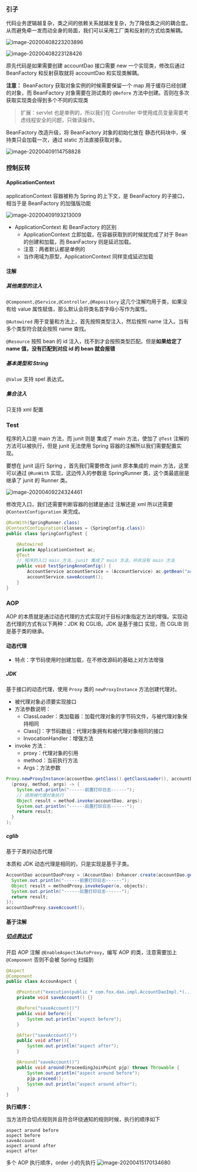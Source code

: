### 引子

代码业务逻辑越复杂，类之间的依赖关系就越发复杂，为了降低类之间的耦合度。从而避免牵一发而动全身的局面，我们可以采用工厂类和反射的方式给类解耦。

![image-20200408223203896](Spring.assets/image-20200408223203896.png)

![image-20200408223128426](Spring.assets/image-20200408223128426.png)

原先代码是如果需要创建 accountDao 接口需要 new 一个实现类，修改后通过 BeanFactory 和反射获取就将 accountDao 和实现类解耦。

**注意：** BeanFactory 获取对象实例的时候需要保留一个 map 用于缓存已经创建的对象，而 BeanFactory 对象需要在测试类的 `@Before` 方法中创建。否则在多次获取实现类会得到多个不同的实现类

> 扩展：servlet 也是单例的，所以我们在 Controller 中使用成员变量需要考虑线程安全的问题，只做读操作。

BeanFactory 改造升级，将 BeanFactory 对象的初始化放在 静态代码块中，保持类只会加载一次，通过 static 方法直接获取对象。

![image-20200409114758828](Spring.assets/image-20200409114758828.png)

### 控制反转

#### ApplicationContext 

applicationContext 容器被称为 Spring 的上下文，是 BeanFactory 的子接口，相当于是 BeanFactory 的加强版功能

![image-20200409193213009](Spring.assets/image-20200409193213009.png)

* ApplicationContext 和 BeanFactory 的区别
  * ApplicationContext 立即加载，在容器获取到的时候就完成了对于 Bean 的创建和加载，而 BeanFactory 则是延迟加载。
  * 注意：两者默认都是单例的
  * 当作用域为原型，ApplicationContext 同样变成延迟加载

#### 注解

##### 其他类型的注入

`@Component,@Service,@Controller,@Repository` 这几个注解均用于类，如果没有给 value 属性赋值，那么默认会将类名首字母小写作为属性。

`@Autowired` 用于变量和方法上，首先按照类型注入，然后按照 name 注入。当有多个类型符合就会按照 name 查找。

`@Resource` 按照 bean 的 id 注入，找不到才会按照类型匹配。但是**如果给定了 name 值，没有匹配到对应 id 的 bean 就会报错**

##### 基本类型和 String

`@Value` 支持 spel 表达式。

##### 集合注入

只支持 xml 配置

### Test

程序的入口是 main 方法，而 junit 则是 集成了 main 方法，使加了 `@Test` 注解的方法可以被执行，但是 junit 无法使用 Spring 容器的注解所以我们需要配置实现。

要想在 junit 运行 Spring ，首先我们需要修改 junit 原本集成的 main 方法，这里可以通过 `@RunWith` 实现，这边传入的参数是 SpringRunner 类，这个类最底层是继承了 junit 的 Runner 类。

![image-20200409224324461](Spring.assets/image-20200409224324461.png)

修改完入口，我们还需要判断容器的创建是通过 注解还是 xml 所以还需要 `@ContextConfiguration` 来完成。

```java
@RunWith(SpringRunner.class)
@ContextConfiguration(classes = {SpringConfig.class})
public class SpringConfigTest {

    @Autowired
    private ApplicationContext ac;
    @Test
    // 程序的入口 main 方法，junit 集成了 main 方法，并非没有 main 方法
    public void testSpringAnnoConfig() {
        AccountService accountService = (AccountService) ac.getBean("accountService");
        accountService.saveAccount();
    }
}

```

### AOP

AOP 的本质就是通过动态代理的方式实现对于目标对象指定方法的增强。实现动态代理的方式有以下两种：JDK 和 CGLIB。JDK 是基于接口 实现，而 CGLIB 则是基于类的继承。

#### 动态代理

* 特点：字节码使用时创建加载，在不修改源码的基础上对方法增强

##### JDK

基于接口的动态代理，使用 `Proxy` 类的 `newProxyInstance` 方法创建代理对。

* 被代理对象必须要实现接口
* 方法参数说明：
	* ClassLoader：类加载器：加载代理对象的字节码文件，与被代理对象保持相同
	* Class[]：字节码数组：代理对象拥有和被代理对象相同的接口
	* InvocationHandler：增强方法
* invoke 方法：
  *  proxy：代理对象的引用
  *  method：当前执行方法
  *  Args：方法参数

```java
Proxy.newProxyInstance(accountDao.getClass().getClassLoader(), accountDao.getClass().getInterfaces(),
  (proxy, method, args) -> {
    System.out.println("------前置打印日志------");
    // 调用被代理对象执行
    Object result = method.invoke(accountDao, args);
    System.out.println("------后置打印日志------");
    return result;
  }
);
```

##### cglib

基于子类的动态代理

本质和 JDK 动态代理是相同的，只是实现是基于子类。

```java
AccountDao accountDaoProxy = (AccountDao) Enhancer.create(accountDao.getClass(), (MethodInterceptor) (o, method, objects, methodProxy) -> {
  System.out.println("------前置打印日志------");
  Object result = methodProxy.invokeSuper(o, objects);
  System.out.println("------后置打印日志------");
  return result;
});
accountDaoProxy.saveAccount();
```



#### 基于注解
##### [切点表达式](https://www.cnblogs.com/zhangxufeng/p/9160869.html)

开启 AOP 注解 `@EnableAspectJAutoProxy`，编写 AOP 的类，注意需要加上 `@Component` 否则不会被 Spring 扫描到

```java
@Aspect
@Component
public class AccounAspect {

    @Pointcut("execution(public * com.fox.dao.impl.AccountDaoImpl.*(..)))")
    private void saveAccount() {}

    @Before("saveAccount()")
    public void before(){
        System.out.println("aspect before");
    }

    @After("saveAccount()")
    public void after(){
        System.out.println("aspect after");
    }

    @Around("saveAccount()")
    public void around(ProceedingJoinPoint pjp) throws Throwable {
        System.out.println("aspect around before");
        pjp.proceed();
        System.out.println("aspect around after");
    }
}
```

**执行顺序：**

当方法符合切点规则并且符合环绕通知的规则时候，执行的顺序如下

```
aspect around before
aspect before
saveAccount
aspect around after
aspect after
```
多个 AOP 执行顺序，order 小的先执行
![image-20200415170134680](Spring.assets/image-20200415170134680.png)



